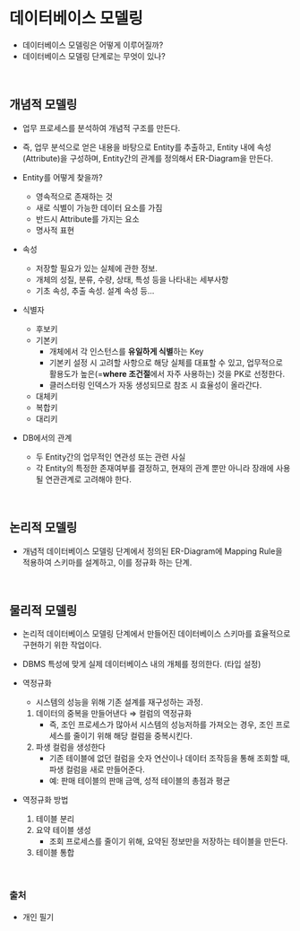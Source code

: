 # 데이터베이스 모델링
- 데이터베이스 모델링은 어떻게 이루어질까?
- 데이터베이스 모델링 단계로는 무엇이 있나?

<br>

## 개념적 모델링
- 업무 프로세스를 분석하여 개념적 구조를 만든다.
- 즉, 업무 분석으로 얻은 내용을 바탕으로 Entity를 추출하고, Entity 내에 속성(Attribute)을 구성하며, Entity간의 관계를 정의해서 ER-Diagram을 만든다.

- Entity를 어떻게 찾을까?
  - 영속적으로 존재하는 것
  - 새로 식별이 가능한 데이터 요소를 가짐
  - 반드시 Attribute를 가지는 요소
  - 명사적 표현

- 속성
  - 저장할 필요가 있는 실체에 관한 정보.
  - 개체의 성질, 분류, 수량, 상태, 특성 등을 나타내는 세부사항
  - 기초 속성, 추출 속성. 설계 속성 등…

- 식별자
  - 후보키
  - 기본키
    - 개체에서 각 인스턴스를 **유일하게 식별**하는 Key
    - 기본키 설정 시 고려할 사항으로 해당 실체를 대표할 수 있고, 업무적으로 활용도가 높은(=**where 조건절**에서 자주 사용하는) 것을 PK로 선정한다.
    - 클러스터링 인덱스가 자동 생성되므로 참조 시 효율성이 올라간다.
  - 대체키
  - 복합키
  - 대리키

- DB에서의 관계
  - 두 Entity간의 업무적인 연관성 또는 관련 사실
  - 각 Entity의 특정한 존재여부를 결정하고, 현재의 관계 뿐만 아니라 장래에 사용될 연관관계로 고려해야 한다.

<br>

## 논리적 모델링
- 개념적 데이터베이스 모델링 단계에서 정의된 ER-Diagram에 Mapping Rule을 적용하여 스키마를 설계하고, 이를 정규화 하는 단계.

<br>

## 물리적 모델링
- 논리적 데이터베이스 모델링 단계에서 만들어진 데이터베이스 스키마를 효율적으로 구현하기 위한 작업이다.
- DBMS 특성에 맞게 실제 데이터베이스 내의 개체를 정의한다. (타입 설정)

- 역정규화
    - 시스템의 성능을 위해 기존 설계를 재구성하는 과정.
    1. 데이터의 중복을 만들어낸다 ⇒ 컬럼의 역정규화
        - 즉, 조인 프로세스가 많아서 시스템의 성능저하를 가져오는 경우, 조인 프로세스를 줄이기 위해 해당 컬럼을 중복시킨다.
    2. 파생 컬럼을 생성한다
        - 기존 테이블에 없던 컬럼을 숫자 연산이나 데이터 조작등을 통해 조회할 때, 파생 컬럼을 새로 만들어준다.
        - 예: 판매 테이블의 판매 금액, 성적 테이블의 총점과 평균
  
- 역정규화 방법
    1. 테이블 분리
    2. 요약 테이블 생성
        - 조회 프로세스를 줄이기 위해, 요약된 정보만을 저장하는 테이블을 만든다.
    3. 테이블 통합
   
<br>

### 출처
- 개인 필기